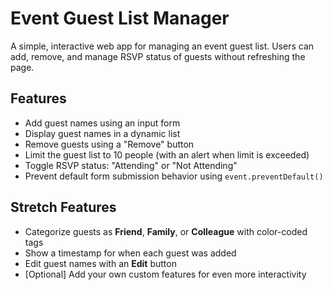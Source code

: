 #  Event Guest List Manager

A simple, interactive web app for managing an event guest list. Users can add, remove, and manage RSVP status of guests without refreshing the page.

##  Features

- Add guest names using an input form
- Display guest names in a dynamic list
- Remove guests using a "Remove" button
- Limit the guest list to 10 people (with an alert when limit is exceeded)
- Toggle RSVP status: "Attending" or "Not Attending"
- Prevent default form submission behavior using `event.preventDefault()`

##  Stretch Features

- Categorize guests as **Friend**, **Family**, or **Colleague** with color-coded tags
- Show a timestamp for when each guest was added
- Edit guest names with an **Edit** button
- [Optional] Add your own custom features for even more interactivity


